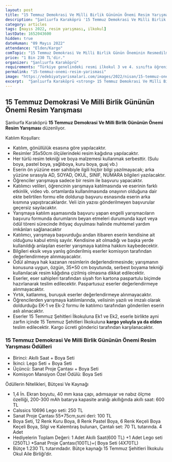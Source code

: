 ```yaml
---
layout: post
title: "15 Temmuz Demokrasi Ve Milli Birlik Gününün Önemi Resim Yarışması"
description: "Şanlıurfa Karaköprü '15 Temmuz Demokrasi Ve Milli Birlik Gününün Önemi Resim Yarışması' düzenliyor."
category: articles
tags: [mayıs 2022, resim yarışması, ilkokul]
lastDate: 1652043600
hidden: true
dateHuman: "09 Mayıs 2022"
attendance: "Elden/Kargo"
comTopic: "15 Temmuz Demokrasi Ve Milli Birlik Günün Öneminin Resmedilmesi"
price: "1 Bin 230 TL'dir."
organizer: "Şanlıurfa Karaköprü"
requirements: "Türkiye genelindeki resmi ilkokul 3 ve 4. sınıfta öğrenim gören bütün öğrenciler katılabilir."
permalink: "15-temmuz-onemi-resim-yarismasi"
image: "https://edebiyatyarismalari.com/images/2022/nisan/15-temmuz-onemi-resim-yarismasi.jpg"
excerpt:  "Şanlıurfa Karaköprü <strong> 15 Temmuz Demokrasi Ve Milli Birlik Gününün Önemi Resim Yarışması </strong> düzenliyor."
---
```


## 15 Temmuz Demokrasi Ve Milli Birlik Gününün Önemi Resim Yarışması
Şanlıurfa Karaköprü **15 Temmuz Demokrasi Ve Milli Birlik Gününün Önemi Resim Yarışması** düzenliyor.

Katılım Koşulları:
- Katılım, gönüllülük esasına göre yapılacaktır.
- Resimler 35x50cm ölçülerindeki resim kağıdına yapılacaktır.
- Her türlü resim tekniği ve boya malzemesi kullanmak serbesttir. (Sulu boya, pastel boya, yağlıboya, kuru boya, guaj vb.)
- Eserin ön yüzüne eser sahibiyle ilgili hiçbir bilgi yazılmayacak; arka yüzüne sırasıyla AD, SOYAD, OKUL, SINIF, NUMARA bilgileri yazılacaktır.
- Öğrenciler yarışmaya sadece bir resim ile başvuru yapacaktır.
- Katılımcı velileri, öğrencinin yarışmaya katılmasında ve eserinin farklı etkinlik, video vb. ortamlarda kullanılmasında onayının olduğuna dair ekte belirtilen formu elle doldurup başvuru esnasında eserin arka kısmına yapıştıracaklardır. Veli izin yazısı gönderilmeyen başvurular geçersiz sayılacaktır.
- Yarışmaya katılım aşamasında başvuru yapan engelli yarışmacıların başvuru formunda durumlarını beyan etmeleri durumunda kayıt veya ödül töreni sürecinde ihtiyaç duyulması halinde muhtemel yardım imkânları sağlanacaktır
- Katılımcı, yarışmaya başvurduğu andan itibaren eserin kendisine ait olduğunu kabul etmiş sayılır. Kendisine ait olmadığı ve başka yerde kullanıldığı anlaşılan eserler yarışmaya katılma hakkını kaybedecektir.
- Bilgileri eksik veya yanlış gönderilmiş eserler komisyon tarafından değerlendirmeye alınmayacaktır.
- Ödül almaya hak kazanan resimlerin değerlendirmesinde; yarışmanın konusuna uygun, özgün, 35*50 cm boyutunda, serbest boyama tekniği kullanılacak resim kâğıdına çizilmiş olmasına dikkat edilecektir.
- Eserler, eser sahipleri tarafından siyah fon kartona paspartulu biçimde hazırlanarak teslim edilecektir. Paspartusuz eserler değerlendirmeye alınmayacaktır.
- Yırtık, katlanmış, buruşuk eserler değerlendirmeye alınmayacaktır.
- Öğrencilerden yarışmaya katılımlarında, velisinin yazılı ve imzalı olarak doldurduğu EK-1 ve Ek-2 formu ile katılımcı tarafından gönderilen eserin aslı alınacaktır.
- Eserler 15 Temmuz Şehitleri İlkokuluna Ek1 ve Ek2, eserle birlikte ayni zarfın içinde 15 Temmuz Şehitleri İlkokuluna **kargo yoluyla ya da elden** teslim edilecektir. Kargo ücreti gönderici tarafından karşılanacaktır.

### 15 Temmuz Demokrasi Ve Milli Birlik Gününün Önemi Resim Yarışması Ödülleri
- Birinci: Akıllı Saat + Boya Seti
- İkinci: Lego Seti + Boya Seti
- Üçüncü: Sanat Proje Çantası + Boya Seti
- Komisyon Mansiyon Özel Ödülü: Boya Seti

Ödüllerin Nitelikleri, Bütçesi Ve Kaynağı
- 1,4 İn. Ekran boyutu, 40 mm kasa çapı, adımsayar ve nabız ölçme özelliği, 200-300 mAh batarya kapasite aralığı akıllığında akıllı saat: 600 TL
- Calssics 10696 Lego seti: 250 TL
- Sanat Proje Çantası 55*75cm,suni deri: 100 TL
- Boya Seti, 12 Renk Kuru Boya, 8 Renk Pastel Boya, 6 Renk Keçeli Boya Keçeli Boya, Silgi ve Kalemtıraş bulunan, Çantalı set: 70 TL tutarında. 4 Adet
- Hediyelerin Toplam Değeri: 1 Adet Akıllı Saat(600 TL) +1 Adet Lego seti (250TL) *Sanat Proje Çantası(100TL)+( Boya Seti (4X70TL)
- Bütçe 1.230 TL tutarındadır. Bütçe kaynağı 15 Temmuz Şehitleri İlkokulu Okul Aile Birliği’dir.